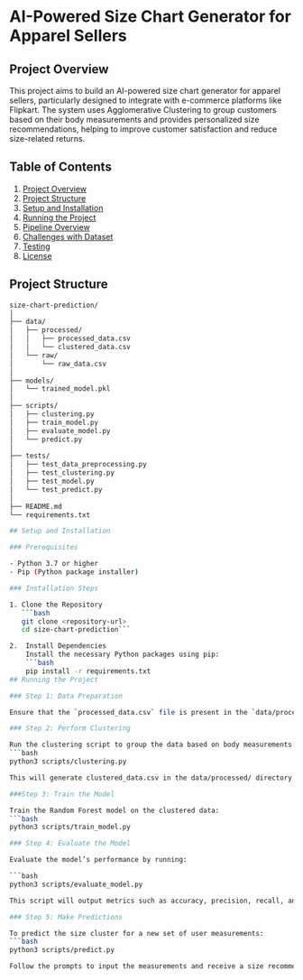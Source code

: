 # AI-Powered Size Chart Generator for Apparel Sellers

## Project Overview

This project aims to build an AI-powered size chart generator for apparel sellers, particularly designed to integrate with e-commerce platforms like Flipkart. The system uses Agglomerative Clustering to group customers based on their body measurements and provides personalized size recommendations, helping to improve customer satisfaction and reduce size-related returns.

## Table of Contents

1. [Project Overview](#project-overview)
2. [Project Structure](#project-structure)
3. [Setup and Installation](#setup-and-installation)
4. [Running the Project](#running-the-project)
5. [Pipeline Overview](#pipeline-overview)
6. [Challenges with Dataset](#challenges-with-dataset)
7. [Testing](#testing)
8. [License](#license)

## Project Structure

```bash
size-chart-prediction/
│
├── data/
│   ├── processed/
│   │   ├── processed_data.csv
│   │   └── clustered_data.csv
│   └── raw/
│       └── raw_data.csv
│
├── models/
│   └── trained_model.pkl
│
├── scripts/
│   ├── clustering.py
│   ├── train_model.py
│   ├── evaluate_model.py
│   └── predict.py
│
├── tests/
│   ├── test_data_preprocessing.py
│   ├── test_clustering.py
│   ├── test_model.py
│   └── test_predict.py
│
├── README.md
└── requirements.txt

## Setup and Installation

### Prerequisites

- Python 3.7 or higher
- Pip (Python package installer)

### Installation Steps

1. Clone the Repository
   ```bash
   git clone <repository-url>
   cd size-chart-prediction```

2.	Install Dependencies
    Install the necessary Python packages using pip:
    ```bash
    pip install -r requirements.txt
## Running the Project

### Step 1: Data Preparation

Ensure that the `processed_data.csv` file is present in the `data/processed/` directory. This file should contain cleaned and preprocessed data ready for clustering.

### Step 2: Perform Clustering

Run the clustering script to group the data based on body measurements:
```bash
python3 scripts/clustering.py

This will generate clustered_data.csv in the data/processed/ directory.

###Step 3: Train the Model

Train the Random Forest model on the clustered data:
```bash
python3 scripts/train_model.py

### Step 4: Evaluate the Model

Evaluate the model’s performance by running:

```bash
python3 scripts/evaluate_model.py

This script will output metrics such as accuracy, precision, recall, and f1-score.

### Step 5: Make Predictions

To predict the size cluster for a new set of user measurements:
```bash
python3 scripts/predict.py

Follow the prompts to input the measurements and receive a size recommendation.



